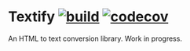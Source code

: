# Textify [![build](https://github.com/matteocontrini/Textify/workflows/Build%20and%20tests/badge.svg)](https://github.com/matteocontrini/Textify/actions) [![codecov](https://codecov.io/gh/matteocontrini/Textify/branch/master/graph/badge.svg)](https://codecov.io/gh/matteocontrini/Textify)

An HTML to text conversion library. Work in progress.
